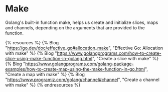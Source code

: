 # Make

Golang's built-in function make, helps us create and initialize slices, maps and channels, depending on the arguments that are provided to the function.

{% resources %}
  {% Blog "https://go.dev/doc/effective_go#allocation_make", "Effective Go: Allocation with make" %}
  {% Blog "https://www.golangprograms.com/how-to-create-slice-using-make-function-in-golang.html", "Create a slice with make" %}
  {% Blog "https://www.golangprograms.com/golang-package-examples/how-to-create-map-using-the-make-function-in-go.html", "Create a map with make" %}
  {% Blog "https://www.programiz.com/golang/channel#channel", "Create a channel with make" %}
{% endresources %}